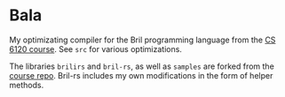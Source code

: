 # Bala

My optimizating compiler for the Bril programming language from the [CS 6120 course](https://www.cs.cornell.edu/courses/cs6120/2020fa/self-guided/). See `src` for various optimizations.

The libraries `brilirs` and `bril-rs`, as well as `samples` are forked from the [course repo](https://github.com/sampsyo/cs6120). Bril-rs includes my own modifications in the form of helper methods.
